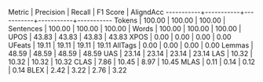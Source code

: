 Metric     | Precision |    Recall |  F1 Score | AligndAcc
-----------+-----------+-----------+-----------+-----------
Tokens     |    100.00 |    100.00 |    100.00 |
Sentences  |    100.00 |    100.00 |    100.00 |
Words      |    100.00 |    100.00 |    100.00 |
UPOS       |     43.83 |     43.83 |     43.83 |     43.83
XPOS       |      0.00 |      0.00 |      0.00 |      0.00
UFeats     |     19.11 |     19.11 |     19.11 |     19.11
AllTags    |      0.00 |      0.00 |      0.00 |      0.00
Lemmas     |     48.59 |     48.59 |     48.59 |     48.59
UAS        |     23.14 |     23.14 |     23.14 |     23.14
LAS        |     10.32 |     10.32 |     10.32 |     10.32
CLAS       |      7.86 |     10.45 |      8.97 |     10.45
MLAS       |      0.11 |      0.14 |      0.12 |      0.14
BLEX       |      2.42 |      3.22 |      2.76 |      3.22
